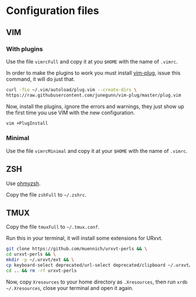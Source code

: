 # Configuration files

## VIM

### With plugins

Use the file `vimrcFull` and copy it at you `$HOME` with the name of `.vimrc`.

In order to make the plugins to work you must install
[vim-plug](https://github.com/junegunn/vim-plug), issue this command, it will
do just that.

```sh
curl -fLo ~/.vim/autoload/plug.vim --create-dirs \
https://raw.githubusercontent.com/junegunn/vim-plug/master/plug.vim
```

Now, install the plugins, ignore the errors and warnings, they just show up
the first time you use VIM with the new configuration.

```sh
vim +PlugInstall
```

### Minimal

Use the file `vimrcMinimal` and copy it at your `$HOME` with the name of
`.vimrc`.

## ZSH

Use [ohmyzsh](https://ohmyz.sh/).

Copy the file `zshFull` to `~/.zshrc`.

## TMUX

Copy the file `tmuxFull` to `~/.tmux.conf`.

Run this in your terminal, it will install some extensions for URxvt.

```zsh
git clone https://github.com/muennich/urxvt-perls && \
cd urxvt-perls && \
mkdir -p ~/.urxvt/ext && \
cp keyboard-select deprecated/url-select deprecated/clipboard ~/.urxvt/ext && \
cd .. && rm -rf urxvt-perls
```

Now, copy `Xresources` to your home directory as `.Xresources`, then run
`xrdb ~/.Xresources`, close your terminal and open it again.
